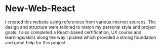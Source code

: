 # New-Web-React
I created this website using references from various internet sources. The design and structure were tailored to match my personal style and project goals. I also completed a React-based certification, UX course and learnings/skills along the way i picked which provided a strong foundation and great help for this project.
